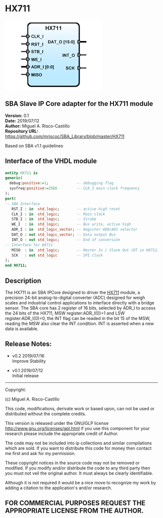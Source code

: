 HX711
=====
![](image.png)

SBA Slave IP Core adapter for the HX711 module
----------------------------------------------

**Version:** 0.1  
**Date:** 2019/07/12  
**Author:** Miguel A. Risco-Castillo  
**Repository URL:** <https://github.com/mriscoc/SBA_Library/blob/master/HX711>  

Based on SBA v1.1 guidelines

Interface of the VHDL module
----------------------------

```vhdl
entity HX711 is
generic(
  debug:positive:=1;             -- debugging flag
  sysfreq:positive:=25E6         -- CLK_I main clock frequency
);
port(
-- SBA Interface
   RST_I : in  std_logic;        -- active high reset
   CLK_I : in  std_logic;        -- Main clock
   STB_I : in  std_logic;        -- Strobe
   WE_I  : in  std_logic;        -- Bus write, active high
   ADR_I : in  std_logic_vector; -- Register AD0/AD1 selector
   DAT_O : out std_logic_vector; -- Data output Bus
   INT_O : out std_logic;        -- End of conversión
-- Interface for HX711
   MISO  : in  std_logic;        -- Master In / Slave Out (DT in HX711)
   SCK   : out std_logic         -- SPI Clock
);
end HX711; 
```
Description
-----------
The HX711 is an SBA IPCore designed to driver the [HX711] module, a precision 24-bit analog-to-digital converter (ADC) designed for weigh scales and industrial control applications to interface directly with a bridge sensor. The SBA core has 2 register of 16 bits, selected by  ADR_I to access the 24 bits of the HX711, MSW register:ADR_I(0)=1 and LSW register:ADR_I(0)=0, the INT flag can be readed in the bit 15 of the MSW, reading the MSW also clear the INT condition. INT is asserted when a new data is available.

[HX711]:hx711_english-1022875.pdf

Release Notes:
--------------
- v0.2  2019/07/16  
  Improve Stability
  
- v0.1 2019/07/12  
  Initial release

--------------------------------------------------------------------------------
 Copyright:

 (c) Miguel A. Risco-Castillo

 This code, modifications, derivate work or based upon, can not be used or
 distributed without the complete credits.

 This version is released under the GNU/GLP license
 http://www.gnu.org/licenses/gpl.html
 if you use this component for your research please include the appropriate
 credit of Author.

 The code may not be included into ip collections and similar compilations
 which are sold. If you want to distribute this code for money then contact me
 first and ask for my permission.

 These copyright notices in the source code may not be removed or modified.
 If you modify and/or distribute the code to any third party then you must not
 veil the original author. It must always be clearly identifiable.

 Although it is not required it would be a nice move to recognize my work by
 adding a citation to the application's and/or research.

 FOR COMMERCIAL PURPOSES REQUEST THE APPROPRIATE LICENSE FROM THE AUTHOR.
--------------------------------------------------------------------------------

